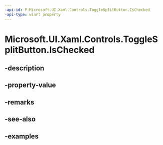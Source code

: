 ```yaml
---
-api-id: P:Microsoft.UI.Xaml.Controls.ToggleSplitButton.IsChecked
-api-type: winrt property
---
```


<!-- Property syntax.
public bool IsChecked { get;  set; }
-->

# Microsoft.UI.Xaml.Controls.ToggleSplitButton.IsChecked

## -description

## -property-value

## -remarks

## -see-also

## -examples

